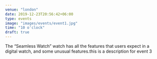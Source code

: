 ```yaml
---
venue: "london"
date: 2019-12-23T20:56:42+06:00
type: events
image: "images/events/event1.jpg"
time: "10 o'clock"
draft: true
---
```


The “Seamless Watch” watch has all the features that users expect in a digital watch, and some unusual features.this is a description for event 3